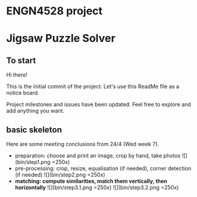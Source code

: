 # ENGN4528 project
# Jigsaw Puzzle Solver

## To start
Hi there!

This is the initial commit of the project. Let's use this ReadMe file as a notice board.

Project milestones and issues have been updated.
Feel free to explore and add anything you want.


## basic skeleton
Here are some meeting conclusions from 24/4 (Wed week 7).

- preparation: choose and print an image, crop by hand, take photos
![](bin/step1.png =250x)
- pre-processing: crop, resize, equalisation (if needed), corner detection (if needed)
![](bin/step2.png =250x)
- **matching: compute similarities, match them vertically, then horizontally**
![](bin/step3.1.png =250x)
![](bin/step3.2.png =250x)